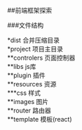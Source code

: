 ##前端框架探索

###文件结构

*dist   合并压缩目录<br/>
*project    项目主目录<br/>
**controlers    页面控制器<br/>
**libs  js库<br/>
**plugin    插件<br/>
**resources 资源<br/>
***css  样式<br/>
**images   图片<br/>
**router    路由器<br/>
**template  模板(react)<br/>
